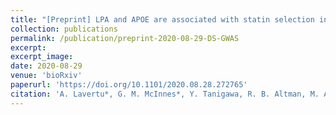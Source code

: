 ```yaml
---
title: "[Preprint] LPA and APOE are associated with statin selection in the UK Biobank"
collection: publications
permalink: /publication/preprint-2020-08-29-DS-GWAS
excerpt:
excerpt_image:
date: 2020-08-29
venue: 'bioRxiv'
paperurl: 'https://doi.org/10.1101/2020.08.28.272765'
citation: 'A. Lavertu*, G. M. McInnes*, Y. Tanigawa, R. B. Altman, M. A. Rivas, LPA and APOE are associated with statin selection in the UK Biobank. bioRxiv, 2020.08.28.272765 (2020).'
---
```

<!-- ispublishedpreprint: "True" -->

